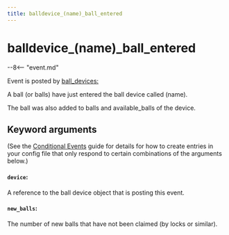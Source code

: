 ```yaml
---
title: balldevice_(name)_ball_entered
---
```


# balldevice_(name)\_ball_entered


--8<-- "event.md"

Event is posted by [ball_devices:](../config/ball_devices.md)

A ball (or balls) have just entered the ball device called (name).

The ball was also added to balls and available_balls of the device.

## Keyword arguments

(See the [Conditional Events](overview/conditional.md)
guide for details for how to create entries in your config file that
only respond to certain combinations of the arguments below.)

#### `device`:

A reference to the ball device object that is posting this event.

#### `new_balls`:

The number of new balls that have not been claimed (by locks or
similar).
